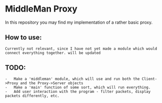 # MiddleMan Proxy
In this repository you may find my implementation of a rather basic proxy. 

## How to use:
    Currently not relevant, since I have not yet made a module which would connect everything together. will be updated

## TODO:
    -   Make a 'middleman' module, which will use and run both the Client->Proxy and the Proxy->Server objects
    -   Make a 'main' function of some sort, which will run everything.
    -   Add user interaction with the program - filter packets, display packets differently, etc.